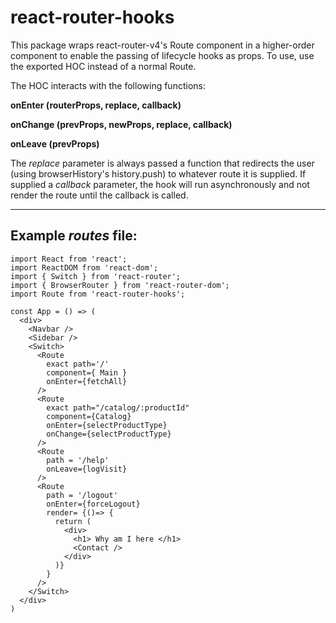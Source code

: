 # react-router-hooks

This package wraps react-router-v4's Route component in a higher-order component to enable the passing of lifecycle hooks as props. To use, use the exported HOC instead of a normal Route.

The HOC interacts with the following functions:

**onEnter (routerProps, replace, callback)**

**onChange (prevProps, newProps, replace, callback)**

**onLeave (prevProps)**

The *replace* parameter is always passed a function that redirects the user (using browserHistory's history.push) to whatever route it is supplied.
If supplied a *callback* parameter, the hook will run asynchronously and not render the route until the callback is called.

* * *
## Example *routes* file:

````
import React from 'react';
import ReactDOM from 'react-dom';
import { Switch } from 'react-router';
import { BrowserRouter } from 'react-router-dom';
import Route from 'react-router-hooks';

const App = () => (
  <div>
    <Navbar />
    <Sidebar />
    <Switch>
      <Route
        exact path='/'
        component={ Main }
        onEnter={fetchAll}
      />
      <Route
        exact path="/catalog/:productId"
        component={Catalog}
        onEnter={selectProductType}
        onChange={selectProductType}
      />
      <Route
        path = '/help'
        onLeave={logVisit}
      />
      <Route
        path = '/logout'
        onEnter={forceLogout}
        render= {()=> {
          return (
            <div>
              <h1> Why am I here </h1>
              <Contact />
            </div>
          )}
        }
      />
    </Switch>
  </div>
)
````
